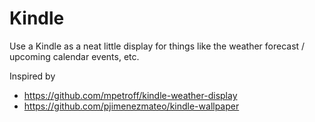 # Kindle 
Use a Kindle as a neat little display for things like the weather forecast / upcoming calendar events, etc.

Inspired by
* https://github.com/mpetroff/kindle-weather-display
* https://github.com/pjimenezmateo/kindle-wallpaper

